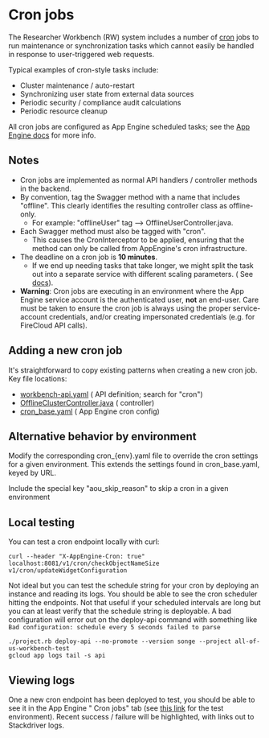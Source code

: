# Cron jobs

The Researcher Workbench (RW) system includes a number of [cron](https://en.wikipedia.org/wiki/Cron)
jobs to run maintenance or synchronization tasks which cannot easily be handled in response to
user-triggered web requests.

Typical examples of cron-style tasks include:

* Cluster maintenance / auto-restart
* Synchronizing user state from external data sources
* Periodic security / compliance audit calculations
* Periodic resource cleanup

All cron jobs are configured as App Engine scheduled tasks; see the
[App Engine docs](https://cloud.google.com/appengine/docs/standard/java/config/cron) for more info.

## Notes

* Cron jobs are implemented as normal API handlers / controller methods in the backend.
* By convention, tag the Swagger method with a name that includes "offline". This clearly identifies
  the resulting controller class as offline-only.
    * For example: "offlineUser" tag --> OfflineUserController.java.
* Each Swagger method must also be tagged with "cron".
    * This causes the CronInterceptor to be applied, ensuring that the method can only be called
      from AppEngine's cron infrastructure.
* The deadline on a cron job is __10 minutes__.
    * If we end up needing tasks that take longer, we might split the task out into a separate
      service with different scaling parameters. (
      See [docs](https://cloud.google.com/appengine/docs/standard/java/config/cronref#deadlines)).
* __Warning__: Cron jobs are executing in an environment where the App Engine service account is the
  authenticated user,
  __not__ an end-user. Care must be taken to ensure the cron job is always using the proper
  service-account credentials, and/or creating impersonated credentials (e.g. for FireCloud API
  calls).

## Adding a new cron job

It's straightforward to copy existing patterns when creating a new cron job. Key file locations:

- [workbench-api.yaml](https://github.com/all-of-us/workbench/blob/main/api/src/main/resources/workbench-api.yaml) (
  API definition; search for "cron")
- [OfflineClusterController.java](https://github.com/all-of-us/workbench/blob/main/api/src/main/java/org/pmiops/workbench/api/OfflineClusterController.java) (
  controller)
- [cron_base.yaml](https://github.com/all-of-us/workbench/blob/main/api/src/main/webapp/WEB-INF/cron_base.yaml) (
  App Engine cron config)

## Alternative behavior by environment

Modify the corresponding cron_{env}.yaml file to override the cron settings for a given environment.
This extends the settings found in cron_base.yaml, keyed by URL.

Include the special key "aou_skip_reason" to skip a cron in a given environment

## Local testing

You can test a cron endpoint locally with curl:

```
curl --header "X-AppEngine-Cron: true" localhost:8081/v1/cron/checkObjectNameSize
v1/cron/updateWidgetConfiguration
```

Not ideal but you can test the schedule string for your cron by deploying an instance and reading
its logs. You should be able to see the cron scheduler hitting the endpoints. Not that useful if
your scheduled intervals are long but you can at least verify that the schedule string is
deployable. A bad configuration will error out on the deploy-api command with something
like `Bad configuration: schedule every 5 seconds failed to parse`

```
./project.rb deploy-api --no-promote --version songe --project all-of-us-workbench-test
gcloud app logs tail -s api
```

## Viewing logs

One a new cron endpoint has been deployed to test, you should be able to see it in the App Engine "
Cron jobs" tab (see
[this link](https://console.cloud.google.com/appengine/cronjobs?project=all-of-us-workbench-test)
for the test environment). Recent success / failure will be highlighted, with links out to
Stackdriver logs.
